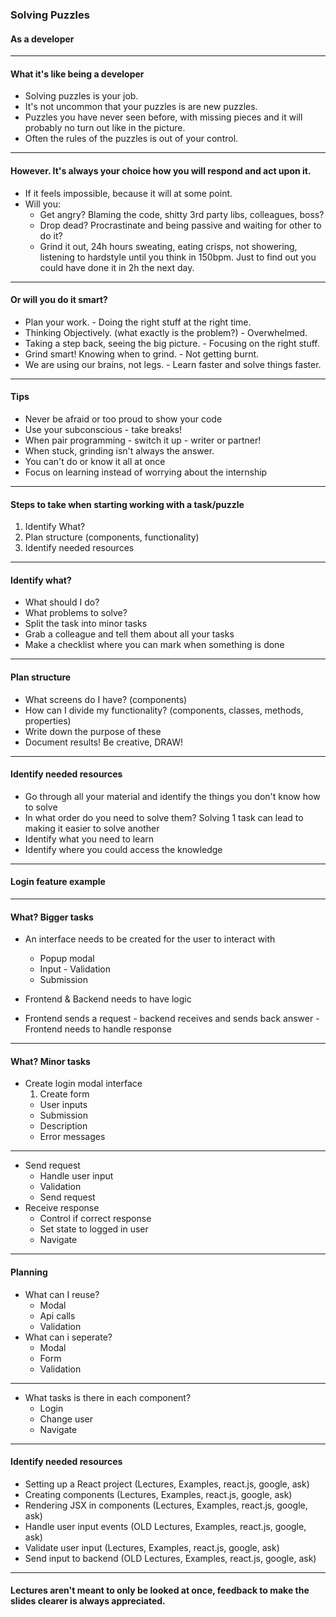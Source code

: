 ### Solving Puzzles
#### As a developer


---

#### What it's like being a developer

* Solving puzzles is your job.
* It's not uncommon that your puzzles is are new puzzles.
* Puzzles you have never seen before, with missing pieces and it will probably no turn out like in the picture.
* Often the rules of the puzzles is out of your control.


---


#### However. It's always your choice how you will respond and act upon it.

* If it feels impossible, because it will at some point.
* Will you:
  * Get angry? Blaming the code, shitty 3rd party libs, colleagues, boss?
  * Drop dead? Procrastinate and being passive and waiting for other to do it?
  * Grind it out, 24h hours sweating, eating crisps, not showering, listening to hardstyle until you think in 150bpm. Just to find out you could have done it in 2h the next day.


---


#### Or will you do it smart?

* Plan your work. - Doing the right stuff at the right time.
* Thinking Objectively. (what exactly is the problem?) - Overwhelmed.
* Taking a step back, seeing the big picture. - Focusing on the right stuff.
* Grind smart! Knowing when to grind. - Not getting burnt.
* We are using our brains, not legs. - Learn faster and solve things faster.


---

#### Tips

* Never be afraid or too proud to show your code
* Use your subconscious - take breaks!
* When pair programming - switch it up - writer or partner!
* When stuck, grinding isn't always the answer.
* You can't do or know it all at once
* Focus on learning instead of worrying about the internship


---

#### Steps to take when starting working with a task/puzzle

1. Identify What?
1. Plan structure (components, functionality)
1. Identify needed resources



---

#### Identify what?

* What should I do?
* What problems to solve?
* Split the task into minor tasks
* Grab a colleague and tell them about all your tasks
* Make a checklist where you can mark when something is done


---

#### Plan structure

* What screens do I have? (components)
* How can I divide my functionality? (components, classes, methods, properties)
* Write down the purpose of these
* Document results! Be creative, DRAW!


---

#### Identify needed resources

* Go through all your material and identify the things you don't know how to solve
* In what order do you need to solve them? Solving 1 task can lead to making it easier to solve another
* Identify what you need to learn
* Identify where you could access the knowledge


---

#### Login feature example


---

#### What? Bigger tasks
  
* An interface needs to be created for the user to interact with
  
  * Popup modal
  * Input -  Validation
  * Submission
* Frontend & Backend needs to have logic
* Frontend sends a request - backend receives and sends back answer - Frontend needs to handle response


---

  
#### What? Minor tasks
* Create login modal interface
  1. Create form
    * User inputs
    * Submission
    * Description
    * Error messages
  

---

* Send request
  * Handle user input
  * Validation
  * Send request
* Receive response
  * Control if correct response
  * Set state to logged in user
  * Navigate
  

---

#### Planning
  
* What can I reuse?    
  * Modal
  * Api calls
  * Validation
* What can i seperate?
  * Modal
  * Form
  * Validation


---

* What tasks is there in each component?
  * Login
  * Change user
  * Navigate


---

#### Identify needed resources
  
* Setting up a React project (Lectures, Examples, react.js, google, ask)
* Creating components (Lectures, Examples, react.js, google, ask)
* Rendering JSX in components (Lectures, Examples, react.js, google, ask)
* Handle user input events (OLD Lectures, Examples, react.js, google, ask)
* Validate user input (Lectures, Examples, react.js, google, ask)
* Send input to backend (OLD Lectures, Examples, react.js, google, ask)


---

  
#### Lectures aren't meant to only be looked at once, feedback to make the slides clearer is always appreciated.